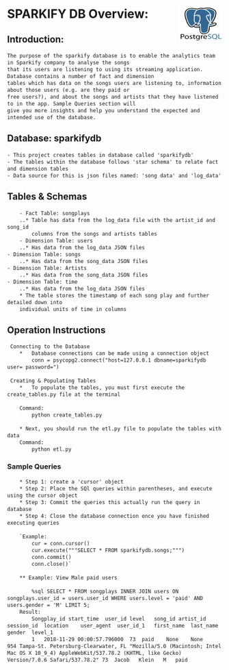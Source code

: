 # SPARKIFY DB Overview: 		<img src="images/postgresql_logo.png" width="100" height="80" ALIGN="right">

## Introduction: 
	The purpose of the sparkify database is to enable the analytics team in Sparkify company to analyse the songs 
	that its users are listening to using its streaming application. Database contains a number of fact and dimension
	tables which has data on the songs users are listening to, information about those users (e.g. are they paid or 
	free users?), and about the songs and artists that they have listened to in the app. Sample Queries section will
	give you more insights and help you understand the expected and intended use of the database.
 
## Database: sparkifydb
 
    - This project creates tables in database called 'sparkifydb'
    - The tables within the database follows 'star schema' to relate fact and dimension tables
    - Data source for this is json files named: 'song data' and 'log_data'

## Tables & Schemas

    	- Fact Table: songplays
		..* Table has data from the log_data file with the artist_id and song_id
			columns from the songs and artists tables
    	- Dimension Table: users
		..* Has data from the log_data JSON files
	- Dimension Table: songs 
		..* Has data from the song_data JSON files
	- Dimension Table: Artists
		..* Has data from the song_data JSON files
	- Dimension Table: time
		..* Has data from the log_data JSON files
        * The table stores the timestamp of each song play and further detailed down into 
		individual units of time in columns
  
## Operation Instructions

	 Connecting to the Database
		*   Database connections can be made using a connection object
			conn = psycopg2.connect("host=127.0.0.1 dbname=sparkifydb user= password=")

	 Creating & Populating Tables
		* 	To populate the tables, you must first execute the create_tables.py file at the terminal
		
		Command:
			python create_tables.py
	   
		* Next, you should run the etl.py file to populate the tables with data
		Command:
			python etl.py
		
### Sample Queries

		* Step 1: create a 'cursor' object 
		* Step 2: Place the SQl queries within parentheses, and execute using the cursor object
		* Step 3: Commit the queries this actually run the query in database
		* Step 4: Close the database connection once you have finished executing queries

		`Example:
			cur = conn.cursor()
			cur.execute("""SELECT * FROM sparkifydb.songs;""")
			conn.commit()
			conn.close()`
		
		** Example: View Male paid users
			
			%sql SELECT * FROM songplays INNER JOIN users ON songplays.user_id = users.user_id WHERE users.level = 'paid' AND users.gender = 'M' LIMIT 5;
		Result:
			Songplay_id	start_time	user_id	level	song_id	artist_id	session_id	location	user_agent	user_id_1	first_name	last_name	gender	level_1
			1	2018-11-29 00:00:57.796000	73	paid	None	None	954	Tampa-St. Petersburg-Clearwater, FL	"Mozilla/5.0 (Macintosh; Intel Mac OS X 10_9_4) AppleWebKit/537.78.2 (KHTML, like Gecko) Version/7.0.6 Safari/537.78.2"	73	Jacob	Klein	M	paid

    
    



